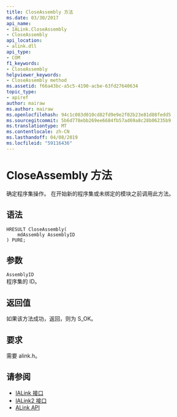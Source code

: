 ```yaml
---
title: CloseAssembly 方法
ms.date: 03/30/2017
api_name:
- IALink.CloseAssembly
- CloseAssembly
api_location:
- alink.dll
api_type:
- COM
f1_keywords:
- CloseAssembly
helpviewer_keywords:
- CloseAssembly method
ms.assetid: f66a43bc-a5c5-4190-acbe-63fd27640634
topic_type:
- apiref
author: mairaw
ms.author: mairaw
ms.openlocfilehash: 94c1c083d010cd82fd9e9e2f02b23e81d88fedd5
ms.sourcegitcommit: 5b6d778ebb269ee6684fb57ad69a8c28b06235b9
ms.translationtype: MT
ms.contentlocale: zh-CN
ms.lasthandoff: 04/08/2019
ms.locfileid: "59116436"
---
```

# <a name="closeassembly-method"></a>CloseAssembly 方法
确定程序集操作。 在开始新的程序集或未绑定的模块之前调用此方法。  
  
## <a name="syntax"></a>语法  
  
```  
HRESULT CloseAssembly(  
    mdAssembly AssemblyID  
) PURE;  
```  
  
## <a name="parameters"></a>参数  
 `AssemblyID`  
 程序集的 ID。  
  
## <a name="return-value"></a>返回值  
 如果该方法成功，返回，则为 S_OK。  
  
## <a name="requirements"></a>要求  
 需要 alink.h。  
  
## <a name="see-also"></a>请参阅

- [IALink 接口](../../../../docs/framework/unmanaged-api/alink/ialink-interface.md)
- [IALink2 接口](../../../../docs/framework/unmanaged-api/alink/ialink2-interface.md)
- [ALink API](../../../../docs/framework/unmanaged-api/alink/index.md)
